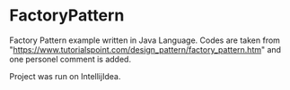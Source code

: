 # FactoryPattern
Factory Pattern example written in Java Language.
Codes are taken from "https://www.tutorialspoint.com/design_pattern/factory_pattern.htm" and one personel comment is added.

Project was run on IntellijIdea.